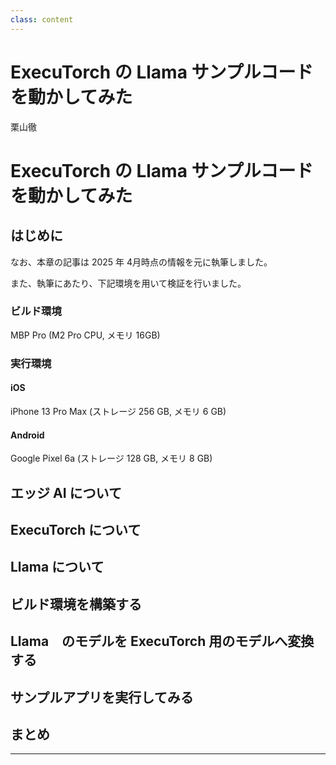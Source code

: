 ```yaml
---
class: content
---
```


<div class="doc-header">
  <h1>ExecuTorch の Llama サンプルコードを動かしてみた</h1>
  <div class="doc-author">栗山徹</div>
</div>

ExecuTorch の Llama サンプルコードを動かしてみた
==

## はじめに

なお、本章の記事は 2025 年 4月時点の情報を元に執筆しました。

また、執筆にあたり、下記環境を用いて検証を行いました。

### ビルド環境

MBP Pro (M2 Pro CPU, メモリ 16GB)

### 実行環境
  
#### iOS

iPhone 13 Pro Max (ストレージ 256 GB, メモリ 6 GB)

#### Android

Google Pixel 6a (ストレージ 128 GB, メモリ 8 GB)

## エッジ AI について

## ExecuTorch について

## Llama について

## ビルド環境を構築する

## Llama　のモデルを ExecuTorch 用のモデルへ変換する

## サンプルアプリを実行してみる

## まとめ

<hr class="page-break" />
